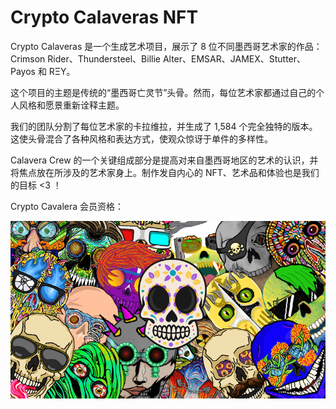 # Crypto Calaveras NFT

Crypto Calaveras 是一个生成艺术项目，展示了 8 位不同墨西哥艺术家的作品：Crimson Rider、Thundersteel、Billie Alter、EMSAR、JAMEX、Stutter、Payos 和 RΞY。

这个项目的主题是传统的“墨西哥亡灵节”头骨。然而，每位艺术家都通过自己的个人风格和愿景重新诠释主题。 

我们的团队分割了每位艺术家的卡拉维拉，并生成了 1,584 个完全独特的版本。这使头骨混合了各种风格和表达方式，使观众惊讶于单件的多样性。 

Calavera Crew 的一个关键组成部分是提高对来自墨西哥地区的艺术的认识，并将焦点放在所涉及的艺术家身上。制作发自内心的 NFT、艺术品和体验也是我们的目标 <3 ！

Crypto Cavalera 会员资格：

![NFT](unnamed.png)
